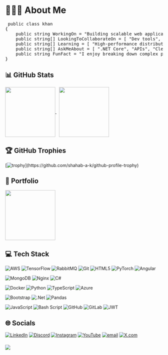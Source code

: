 # 👨🏻‍💻 About Me

<pre lang="csharp"> public class khan
{
    public string WorkingOn = "Building scalable web applications using .NET Core and Angular, with a focus on performance, clean architecture, and maintainability.";
    public string[] LookingToCollaborateOn = [ "Dev tools", "APIs", "Enterprise solutions" ]; 
    public string[] Learning = [ "High-performance distributed systems", "Frameworks for real-world scalability" ]; 
    public string[] AskMeAbout = [ ".NET Core", "APIs", "Clean code", "System design" ]; 
    public string FunFact = "I enjoy breaking down complex problems into simple, elegant solutions.";
} </pre>


## 📊 GitHub Stats
<!--
![](https://github-readme-stats.vercel.app/api?username=shahab-a-k&theme=one_dark_pro&hide_border=true&include_all_commits=true&count_private=true)<br/>
![](https://nirzak-streak-stats.vercel.app/?user=shahab-a-k&theme=one_dark_pro&hide_border=true)<br/>
![](https://github-readme-stats.vercel.app/api/top-langs/?username=shahab-a-k&theme=one_dark_pro&hide_border=true&include_all_commits=true&count_private=true&layout=compact)
-->

<!--
<a href="https://github.com/shahab-a-k">
  <img height ="190em" align="center" src="https://github-readme-stats.vercel.app/api?username=shahab-a-k&theme=one_dark_pro&hide_border=true&include_all_commits=true&count_private=true" alt="Shahab Khan's GitHub Stats" />
</a> &nbsp;

<a href="https://github.com/shahab-a-k">
  <img height ="190em" align="center" src="https://github-readme-stats.vercel.app/api/top-langs/?username=shahab-a-k&hide=ejs,html&title_color=ffffff&text_color=c9cacc&border_color=21262d&icon_color=2bbc8a&bg_color=0D1117&langs_count=3" />
</a> &nbsp;
-->

<a href="https://github.com/shahab-a-k">
  <img height="160" align="center" src="https://nirzak-streak-stats.vercel.app/?user=shahab-a-k&theme=dark&hide_border=true" style="border:0;" />
</a>&nbsp;
<a href="https://github.com/shahab-a-k">
  <img height ="160em" align="center" src="https://github-readme-stats.vercel.app/api/top-langs/?username=shahab-a-k&theme=dark&hide_border=true&include_all_commits=true&count_private=true&layout=compact" />
</a>

## 🏆 GitHub Trophies
[![trophy](https://github-profile-trophy.vercel.app/?username=shahab-a-k&theme=gruvbox&row=1&column=8&no-frame=true&margin-w=5&rank=-C,-?)](https://github.com/shahab-a-k/github-profile-trophy)

## 🪪 Portfolio
<!--[![Portfolio Preview](https://portfolio.khan-cloud.com/assets/preview.png)](https://portfolio.khan-cloud.com)-->
<a href="https://medium.com/@shahab.a.k/prompt-injection-the-sql-injection-of-ai-8e9600e0411e">
  <img height="160em" align="center" src="https://portfolio.khan-cloud.com/assets/preview.png" />
</a>


## 💻 Tech Stack

<!-- 🟠 Oranges -->
![AWS](https://img.shields.io/badge/AWS-%23FF9900.svg?style=flat&logo=amazon-aws&logoColor=white)
![TensorFlow](https://img.shields.io/badge/TensorFlow-%23FF6F00.svg?style=flat&logo=TensorFlow&logoColor=white)
![RabbitMQ](https://img.shields.io/badge/rabbitmq-FF6600?style=flat&logo=rabbitmq&logoColor=white)
![Git](https://img.shields.io/badge/git-%23F05033.svg?style=flat&logo=git&logoColor=white)
![HTML5](https://img.shields.io/badge/html5-%23E34F26.svg?style=flat&logo=html5&logoColor=white)
![PyTorch](https://img.shields.io/badge/PyTorch-%23EE4C2C.svg?style=flat&logo=PyTorch&logoColor=white)
![Angular](https://img.shields.io/badge/angular-%23DD0031.svg?style=flat&logo=angular&logoColor=white)

<!-- 🟢 Greens -->
![MongoDB](https://img.shields.io/badge/MongoDB-%234ea94b.svg?style=flat&logo=mongodb&logoColor=white)
![Nginx](https://img.shields.io/badge/nginx-%23009639.svg?style=flat&logo=nginx&logoColor=white)
![C#](https://img.shields.io/badge/c%23-%23239120.svg?style=flat&logo=csharp&logoColor=white)

<!-- 🔵 Blues -->
![Docker](https://img.shields.io/badge/docker-%230db7ed.svg?style=flat&logo=docker&logoColor=white)
![Python](https://img.shields.io/badge/python-3670A0?style=flat&logo=python&logoColor=ffdd54)
![TypeScript](https://img.shields.io/badge/typescript-%23007ACC.svg?style=flat&logo=typescript&logoColor=white)
![Azure](https://img.shields.io/badge/azure-%230072C6.svg?style=flat&logo=microsoftazure&logoColor=white)

<!-- 🟣 Purples -->
![Bootstrap](https://img.shields.io/badge/bootstrap-%238511FA.svg?style=flat&logo=bootstrap&logoColor=white)
![.Net](https://img.shields.io/badge/.NET-5C2D91?style=flat&logo=.net&logoColor=white)
![Pandas](https://img.shields.io/badge/pandas-%23150458.svg?style=flat&logo=pandas&logoColor=white)

<!-- ⚫ Blacks -->
![JavaScript](https://img.shields.io/badge/javascript-%23323330.svg?style=flat&logo=javascript&logoColor=%23F7DF1E)
![Bash Script](https://img.shields.io/badge/bash_script-%23121011.svg?style=flat&logo=gnu-bash&logoColor=white)
![GitHub](https://img.shields.io/badge/github-%23121011.svg?style=flat&logo=github&logoColor=white)
![GitLab](https://img.shields.io/badge/gitlab-%23181717.svg?style=flat&logo=gitlab&logoColor=white)
![JWT](https://img.shields.io/badge/JWT-black?style=flat&logo=JSON%20web%20tokens)


## 🌐 Socials
[![LinkedIn](https://img.shields.io/badge/LinkedIn-%230077B5.svg?logo=linkedin&logoColor=white)](https://linkedin.com/in/khan-shahab) [![Discord](https://img.shields.io/badge/Discord-%237289DA.svg?logo=discord&logoColor=white)](https://discord.gg/NotSoVibranium) [![Instagram](https://img.shields.io/badge/Instagram-%23E4405F.svg?logo=Instagram&logoColor=white)](https://instagram.com/shahab_a_k) [![YouTube](https://img.shields.io/badge/YouTube-%23FF0000.svg?logo=YouTube&logoColor=white)](https://youtube.com/@Themrkrazzi) [![email](https://img.shields.io/badge/Email-D14836?logo=gmail&logoColor=white)](mailto:shahab.a.k@outlook.com) [![X.com](https://img.shields.io/badge/X-black.svg?logo=X&logoColor=white)](https://x.com/shahab_a_k)


<!--
### ✍️ Wisdom Corner
![](https://quotes-github-readme.vercel.app/api?type=horizontal&theme=dark)
-->


### ![](https://komarev.com/ghpvc/?username=shahab-a-k)

<!--
### 🔝 Top Contributed Repo
![](https://github-contributor-stats.vercel.app/api?username=shahab-a-k&limit=5&theme=one_dark_pro&hide_border=true&combine_all_yearly_contributions=true)
-->
